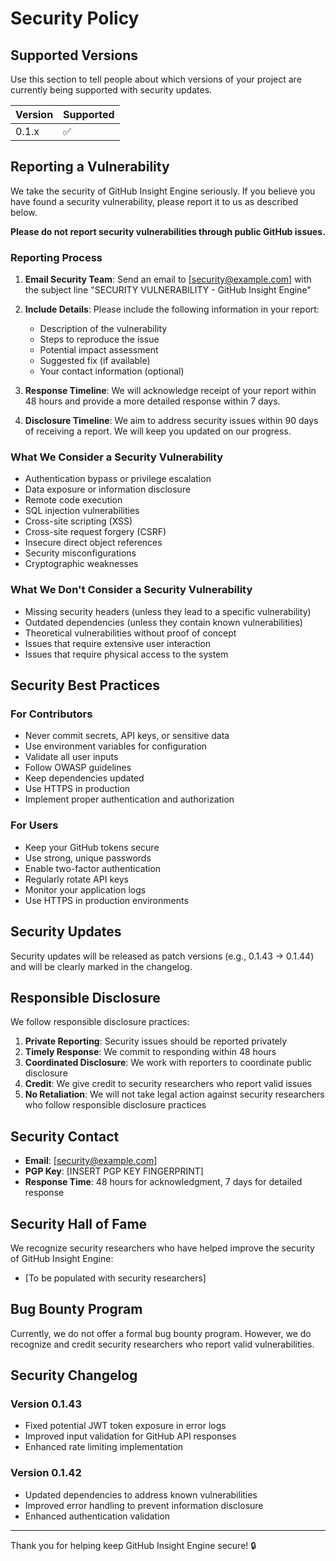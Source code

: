 # Security Policy

## Supported Versions

Use this section to tell people about which versions of your project are currently being supported with security updates.

| Version | Supported          |
| ------- | ------------------ |
| 0.1.x   | :white_check_mark: |

## Reporting a Vulnerability

We take the security of GitHub Insight Engine seriously. If you believe you have found a security vulnerability, please report it to us as described below.

**Please do not report security vulnerabilities through public GitHub issues.**

### Reporting Process

1. **Email Security Team**: Send an email to [security@example.com] with the subject line "SECURITY VULNERABILITY - GitHub Insight Engine"

2. **Include Details**: Please include the following information in your report:
   - Description of the vulnerability
   - Steps to reproduce the issue
   - Potential impact assessment
   - Suggested fix (if available)
   - Your contact information (optional)

3. **Response Timeline**: We will acknowledge receipt of your report within 48 hours and provide a more detailed response within 7 days.

4. **Disclosure Timeline**: We aim to address security issues within 90 days of receiving a report. We will keep you updated on our progress.

### What We Consider a Security Vulnerability

- Authentication bypass or privilege escalation
- Data exposure or information disclosure
- Remote code execution
- SQL injection vulnerabilities
- Cross-site scripting (XSS)
- Cross-site request forgery (CSRF)
- Insecure direct object references
- Security misconfigurations
- Cryptographic weaknesses

### What We Don't Consider a Security Vulnerability

- Missing security headers (unless they lead to a specific vulnerability)
- Outdated dependencies (unless they contain known vulnerabilities)
- Theoretical vulnerabilities without proof of concept
- Issues that require extensive user interaction
- Issues that require physical access to the system

## Security Best Practices

### For Contributors

- Never commit secrets, API keys, or sensitive data
- Use environment variables for configuration
- Validate all user inputs
- Follow OWASP guidelines
- Keep dependencies updated
- Use HTTPS in production
- Implement proper authentication and authorization

### For Users

- Keep your GitHub tokens secure
- Use strong, unique passwords
- Enable two-factor authentication
- Regularly rotate API keys
- Monitor your application logs
- Use HTTPS in production environments

## Security Updates

Security updates will be released as patch versions (e.g., 0.1.43 → 0.1.44) and will be clearly marked in the changelog.

## Responsible Disclosure

We follow responsible disclosure practices:

1. **Private Reporting**: Security issues should be reported privately
2. **Timely Response**: We commit to responding within 48 hours
3. **Coordinated Disclosure**: We work with reporters to coordinate public disclosure
4. **Credit**: We give credit to security researchers who report valid issues
5. **No Retaliation**: We will not take legal action against security researchers who follow responsible disclosure practices

## Security Contact

- **Email**: [security@example.com]
- **PGP Key**: [INSERT PGP KEY FINGERPRINT]
- **Response Time**: 48 hours for acknowledgment, 7 days for detailed response

## Security Hall of Fame

We recognize security researchers who have helped improve the security of GitHub Insight Engine:

- [To be populated with security researchers]

## Bug Bounty Program

Currently, we do not offer a formal bug bounty program. However, we do recognize and credit security researchers who report valid vulnerabilities.

## Security Changelog

### Version 0.1.43
- Fixed potential JWT token exposure in error logs
- Improved input validation for GitHub API responses
- Enhanced rate limiting implementation

### Version 0.1.42
- Updated dependencies to address known vulnerabilities
- Improved error handling to prevent information disclosure
- Enhanced authentication validation

---

Thank you for helping keep GitHub Insight Engine secure! 🔒 